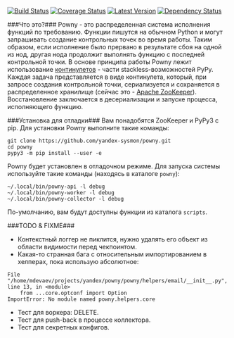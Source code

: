 [![Build Status](https://img.shields.io/travis/yandex-sysmon/powny.svg)](https://travis-ci.org/yandex-sysmon/powny)
[![Coverage Status](https://img.shields.io/coveralls/yandex-sysmon/powny/master.svg)](https://coveralls.io/r/yandex-sysmon/powny?branch=master)
[![Latest Version](https://img.shields.io/pypi/v/powny.svg)](https://pypi.python.org/pypi/powny/)
[![Dependency Status](https://img.shields.io/gemnasium/yandex-sysmon/powny.svg)](https://gemnasium.com/yandex-sysmon/powny)


###Что это?###
Powny - это распределенная система исполнения функций по требованию. Функции пишутся на обычном Python и могут запрашивать создание контрольных точек во время работы. Таким образом, если исполнение было прервано в результате сбоя на одной из нод, другая нода продолжит выполнять функцию с последней контрольной точки.
В основе принципа работы Powny лежит использование [континулетов](http://pypy.readthedocs.org/en/latest/stackless.html#continulet) - части stackless-возможностей PyPy. Каждая задача представляется в виде континулета, который, при запросе создания контрольной точки, сериализуется и сохраняется в распределенное хранилище (сейчас это - [Apache ZooKeeper](http://zookeeper.apache.org/)). Восстановление заключается в десериализации и запуске процесса, исполняющего функцию.


###Установка для отладки###
Вам понадобятся ZooKeeper и PyPy3 с pip. Для установки Powny выполните такие команды:
```
git clone https://github.com/yandex-sysmon/powny.git
cd powny
pypy3 -m pip install --user -e
```
Powny будет установлен в отладочном режиме. Для запуска системы используйте такие команды (находясь в каталоге `powny`):
```
~/.local/bin/powny-api -l debug
~/.local/bin/powny-worker -l debug
~/.local/bin/powny-collector -l debug
```
По-умолчанию, вам будут доступны функции из каталога `scripts`.


###TODO & FIXME###
  * Контекстный логгер не пиклится, нужно удалять его объект из области видимости перед чекпоинтом.
  * Какая-то странная бага с относительным импортированием в хелперах, пока использую абсолютное:
```
File "/home/mdevaev/projects/yandex/powny/powny/helpers/email/__init__.py", line 13, in <module>
    from ...core.optconf import Option
ImportError: No module named powny.helpers.core
```
  * Тест для воркера: DELETE.
  * Тест для push-back в процессе коллектора.
  * Тест для секретных конфигов.
